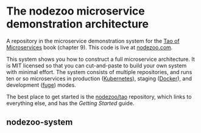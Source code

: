 # The nodezoo microservice demonstration architecture

A repository in the microservice demonstration system for
the [Tao of Microservices](//bit.ly/rmtaomicro) book (chapter 9). This
code is live at [nodezoo.com](//nodezoo.com).

This system shows you how to construct a full microservice
architecture. It is MIT licensed so that you can cut-and-paste to
build your own system with minimal effort. The system consists of
multiple repositories, and runs ten or so microservices in production
([Kubernetes](//kubernetes.io)), staging ([Docker](//docker.com)), and
development ([fuge](//github.com/apparatus/fuge)) modes.

The best place to get started is
the [nodezoo/tao](//github.com/nodezoo/tao) repository, which links to
everything else, and has the _Getting Started_ guide.

## nodezoo-system


